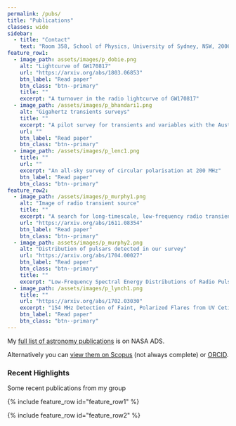 ```yaml
---
permalink: /pubs/
title: "Publications"
classes: wide
sidebar:
  - title: "Contact"
    text: "Room 358, School of Physics, University of Sydney, NSW, 2006"
feature_row1:
  - image_path: assets/images/p_dobie.png
    alt: "Lightcurve of GW170817"
    url: "https://arxiv.org/abs/1803.06853"
    btn_label: "Read paper"
    btn_class: "btn--primary"
    title: ""
    excerpt: "A turnover in the radio lightcurve of GW170817"
  - image_path: /assets/images/p_bhandari1.png
    alt: "Gigahertz transients surveys"
    title: ""
    excerpt: "A pilot survey for transients and variables with the Australian Square Kilometre Array Pathfinder"
    url: ""
    btn_label: "Read paper"
    btn_class: "btn--primary"
  - image_path: /assets/images/p_lenc1.png
    title: ""
    url: ""
    excerpt: "An all-sky survey of circular polarisation at 200 MHz"
    btn_label: "Read paper"
    btn_class: "btn--primary"
feature_row2:
  - image_path: /assets/images/p_murphy1.png
    alt: "Image of radio transient source"
    title: ""
    excerpt: "A search for long-timescale, low-frequency radio transients"
    url: "https://arxiv.org/abs/1611.08354"
    btn_label: "Read paper"
    btn_class: "btn--primary"
  - image_path: assets/images/p_murphy2.png
    alt: "Distribution of pulsars detected in our survey"
    url: "https://arxiv.org/abs/1704.00027"
    btn_label: "Read paper"
    btn_class: "btn--primary"
    title: ""
    excerpt: "Low-Frequency Spectral Energy Distributions of Radio Pulsars Detected with the Murchison Widefield Array"
  - image_path: /assets/images/p_lynch1.png
    title: ""
    url: "https://arxiv.org/abs/1702.03030"
    excerpt: "154 MHz Detection of Faint, Polarized Flares from UV Ceti"
    btn_label: "Read paper"
    btn_class: "btn--primary"
---
```


My [full list of astronomy publications](http://adsabs.harvard.edu/cgi-bin/nph-abs_connect?library&libname=taramurphy_ref&libid=45abd57644) is on NASA ADS.

Alternatively you can [view them on Scopus](https://www.scopus.com/authid/detail.uri?authorId=14527576400) (not always complete) or [ORCID](https://orcid.org/0000-0002-2686-438X).


### Recent Highlights
Some recent publications from my group

{% include feature_row id="feature_row1" %}

{% include feature_row id="feature_row2" %}



